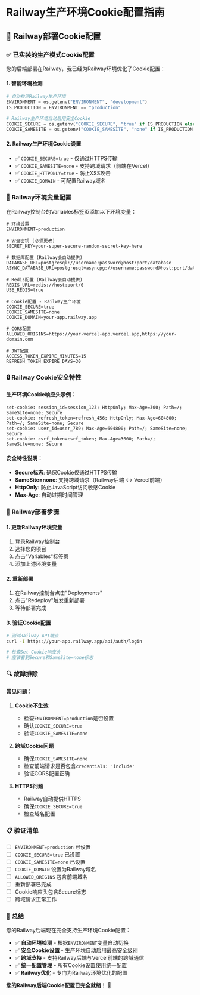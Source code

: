 # Railway生产环境Cookie配置指南

## 🚀 Railway部署Cookie配置

### ✅ **已实装的生产模式Cookie配置**

您的后端部署在Railway，我已经为Railway环境优化了Cookie配置：

#### 1. **智能环境检测**
```python
# 自动检测Railway生产环境
ENVIRONMENT = os.getenv("ENVIRONMENT", "development")
IS_PRODUCTION = ENVIRONMENT == "production"

# Railway生产环境自动启用安全Cookie
COOKIE_SECURE = os.getenv("COOKIE_SECURE", "true" if IS_PRODUCTION else "false")
COOKIE_SAMESITE = os.getenv("COOKIE_SAMESITE", "none" if IS_PRODUCTION else "lax")
```

#### 2. **Railway生产环境Cookie设置**
- ✅ `COOKIE_SECURE=true` - 仅通过HTTPS传输
- ✅ `COOKIE_SAMESITE=none` - 支持跨域请求（前端在Vercel）
- ✅ `COOKIE_HTTPONLY=true` - 防止XSS攻击
- ✅ `COOKIE_DOMAIN` - 可配置Railway域名

### 🔧 **Railway环境变量配置**

在Railway控制台的Variables标签页添加以下环境变量：

```env
# 环境设置
ENVIRONMENT=production

# 安全密钥 (必须更改)
SECRET_KEY=your-super-secure-random-secret-key-here

# 数据库配置 (Railway会自动提供)
DATABASE_URL=postgresql://username:password@host:port/database
ASYNC_DATABASE_URL=postgresql+asyncpg://username:password@host:port/database

# Redis配置 (Railway会自动提供)
REDIS_URL=redis://host:port/0
USE_REDIS=true

# Cookie配置 - Railway生产环境
COOKIE_SECURE=true
COOKIE_SAMESITE=none
COOKIE_DOMAIN=your-app.railway.app

# CORS配置
ALLOWED_ORIGINS=https://your-vercel-app.vercel.app,https://your-domain.com

# JWT配置
ACCESS_TOKEN_EXPIRE_MINUTES=15
REFRESH_TOKEN_EXPIRE_DAYS=30
```

### 🔒 **Railway Cookie安全特性**

#### 生产环境Cookie响应头示例：
```
set-cookie: session_id=session_123; HttpOnly; Max-Age=300; Path=/; SameSite=none; Secure
set-cookie: refresh_token=refresh_456; HttpOnly; Max-Age=604800; Path=/; SameSite=none; Secure
set-cookie: user_id=user_789; Max-Age=604800; Path=/; SameSite=none; Secure
set-cookie: csrf_token=csrf_token; Max-Age=3600; Path=/; SameSite=none; Secure
```

#### 安全特性说明：
- **Secure标志**: 确保Cookie仅通过HTTPS传输
- **SameSite=none**: 支持跨域请求（Railway后端 ↔ Vercel前端）
- **HttpOnly**: 防止JavaScript访问敏感Cookie
- **Max-Age**: 自动过期时间管理

### 🚀 **Railway部署步骤**

#### 1. 更新Railway环境变量
1. 登录Railway控制台
2. 选择您的项目
3. 点击"Variables"标签页
4. 添加上述环境变量

#### 2. 重新部署
1. 在Railway控制台点击"Deployments"
2. 点击"Redeploy"触发重新部署
3. 等待部署完成

#### 3. 验证Cookie配置
```bash
# 测试Railway API端点
curl -I https://your-app.railway.app/api/auth/login

# 检查Set-Cookie响应头
# 应该看到Secure和SameSite=none标志
```

### 🔍 **故障排除**

#### 常见问题：

1. **Cookie不生效**
   - 检查`ENVIRONMENT=production`是否设置
   - 确认`COOKIE_SECURE=true`
   - 验证`COOKIE_SAMESITE=none`

2. **跨域Cookie问题**
   - 确保`COOKIE_SAMESITE=none`
   - 检查前端请求是否包含`credentials: 'include'`
   - 验证CORS配置正确

3. **HTTPS问题**
   - Railway自动提供HTTPS
   - 确保`COOKIE_SECURE=true`
   - 检查域名配置

### 📋 **验证清单**

- [ ] `ENVIRONMENT=production` 已设置
- [ ] `COOKIE_SECURE=true` 已设置
- [ ] `COOKIE_SAMESITE=none` 已设置
- [ ] `COOKIE_DOMAIN` 设置为Railway域名
- [ ] `ALLOWED_ORIGINS` 包含前端域名
- [ ] 重新部署已完成
- [ ] Cookie响应头包含Secure标志
- [ ] 跨域请求正常工作

### 🎉 **总结**

您的Railway后端现在完全支持生产环境Cookie配置：

- ✅ **自动环境检测** - 根据`ENVIRONMENT`变量自动切换
- ✅ **安全Cookie设置** - 生产环境自动启用最高安全级别
- ✅ **跨域支持** - 支持Railway后端与Vercel前端的跨域通信
- ✅ **统一配置管理** - 所有Cookie设置使用统一配置
- ✅ **Railway优化** - 专门为Railway环境优化的配置

**您的Railway后端Cookie配置已完全就绪！** 🚀
